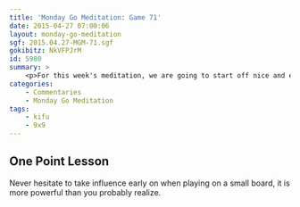 ```yaml
---
title: 'Monday Go Meditation: Game 71'
date: 2015-04-27 07:00:06
layout: monday-go-meditation
sgf: 2015.04.27-MGM-71.sgf
gokibitz: NkVFPJrM
id: 5980
summary: >
	<p>For this week's meditation, we are going to start off nice and easy with a 9x9 game I played on GoQuest a week or so ago. It's not too crazy in regards to fighting, but is a great example of how powerful influence can be on such a small board. Hope that you enjoy the game and the commentary!</p>
categories:
	- Commentaries
	- Monday Go Meditation
tags:
	- kifu
	- 9x9
---
```


## One Point Lesson

Never hesitate to take influence early on when playing on a small board, it is more powerful than you probably realize.
